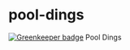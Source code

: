 # pool-dings

[![Greenkeeper badge](https://badges.greenkeeper.io/mabels/pool-dings.svg)](https://greenkeeper.io/)
Pool Dings
